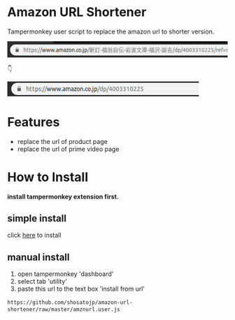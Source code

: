 # Amazon URL Shortener

Tampermonkey user script to replace the amazon url to shorter version.

![](README/0.png)

👇

![](README/1.png)

# Features

- replace the url of product page
- replace the url of prime video page

# How to Install

**install tampermonkey extension first.**

## simple install

click [here](https://github.com/shosatojp/amazon-url-shortener/raw/master/amznurl.user.js) to install


## manual install

1. open tampermonkey 'dashboard'
1. select tab 'utility'
1. paste this url to the text box 'install from url'

```
https://github.com/shosatojp/amazon-url-shortener/raw/master/amznurl.user.js
```
